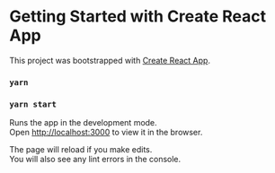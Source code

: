 # Getting Started with Create React App

This project was bootstrapped with [Create React App](https://github.com/facebook/create-react-app).
### `yarn `
### `yarn start`

Runs the app in the development mode.\
Open [http://localhost:3000](http://localhost:3000) to view it in the browser.

The page will reload if you make edits.\
You will also see any lint errors in the console.
